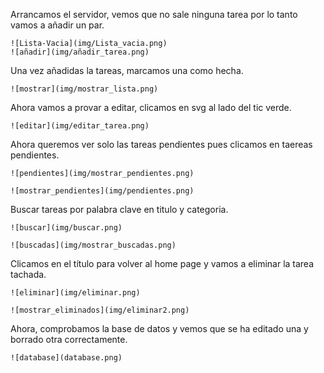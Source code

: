 
Arrancamos el servidor, vemos que no sale ninguna tarea por lo tanto vamos a añadir un par.

```![Screenshot](screenshot.png)
![Lista-Vacia](img/Lista_vacia.png)
![añadir](img/añadir_tarea.png)
```

Una vez añadidas la tareas, marcamos una como hecha.

```
![mostrar](img/mostrar_lista.png)
```

Ahora vamos a provar  a editar, clicamos en svg al lado del tic verde.

```
![editar](img/editar_tarea.png)
```

Ahora queremos ver solo las tareas pendientes pues clicamos en taereas pendientes.

```
![pendientes](img/mostrar_pendientes.png)
```


```
![mostrar_pendientes](img/pendientes.png)
```

Buscar tareas por palabra clave en titulo y categoria.

```
![buscar](img/buscar.png)
```


```
![buscadas](img/mostrar_buscadas.png)
```

Clicamos en el título para volver al home page y vamos a eliminar la tarea tachada.


```
![eliminar](img/eliminar.png)
```


```
![mostrar_eliminados](img/eliminar2.png)
```

Ahora, comprobamos la base de datos y vemos que se ha editado una y borrado otra correctamente.


```
![database](database.png)
```
